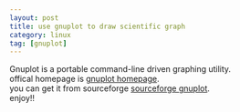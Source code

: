 ```yaml
---
layout: post
title: use gnuplot to draw scientific graph
category: linux
tag: [gnuplot]
---
```

Gnuplot is a portable command-line driven graphing utility.  
offical homepage is [gnuplot homepage](http://www.gnuplot.info).  
you can get it from sourceforge [sourceforge gnuplot](http://sourceforge.net/projects/gnuplot/files).  
enjoy!!
